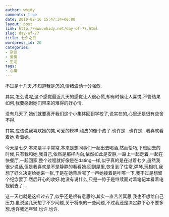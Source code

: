 ```yaml
---
author: whidy
comments: true
date: 2010-08-16 15:47:34+00:00
layout: post
link: http://www.whidy.net/day-of-77.html
slug: day-of-77
title: 七夕之日
wordpress_id: 20
categories:
- 杂谈
- 爱情
- 生活
tags:
- 心情
---
```


不过是十几天,不知道我是怎的,情绪波动十分强烈.

其实,怎么说呢,这个感觉最近几天的感觉让人很心慌,却有时候让人喜悦.不管结果如何,我要感谢她们带来的难得的好心情.

没有几天了,她们就要离开我们这个小集体回到学校了,说实在的,心里还是很有些舍不得.

其实,应该说我喜欢她的笑,可爱的模样,顽皮的像个孩子.也许是...也许是...我喜欢看着她.看着她.

今天是七夕,本来是平平常常,本来是想同事们一起出去喝酒,然而恰巧,下班回去的时候,只有我和她,我自己,依然是那样内向,依然如此是安静,一路上一起走着,一起在快餐厅,一起回家,整个过程就好像是在dating一样,似乎真的是在过着七夕,虽然我很少说话,但是我喜欢是不是静静的看看她.回到屋里,恢复到了往常,弹琴,玩相机,我想了好久决定给她来一张,于是在她背后喊了一声她接着是咔嚓一下.我不过是想留个纪念罢了.然后开心的收好.她没有说什么,只是一惊于是继续面对着笔记本看着电视剧去了...

这一天也就是这样过去了,似乎还是很有意思的.其实一直苦苦冥思,我也不想给自己压力.虽说这几天想了不少问题,关于将来的一些问题,不过我还是决定静下心不要多想,也许我还年轻.也许.也许.
